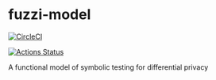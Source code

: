 # fuzzi-model

[![CircleCI](https://circleci.com/gh/hengchu/fuzzi-model/tree/master.svg?style=svg&circle-token=a8a2525949ef9055434291e0b61182a887a9abd4)](https://circleci.com/gh/hengchu/fuzzi-model/tree/master)

[![Actions Status](https://github.com/hengchu/fuzzi-model/workflows/CI/badge.svg)](https://github.com/hengchu/fuzzi-model/actions)


A functional model of symbolic testing for differential privacy
